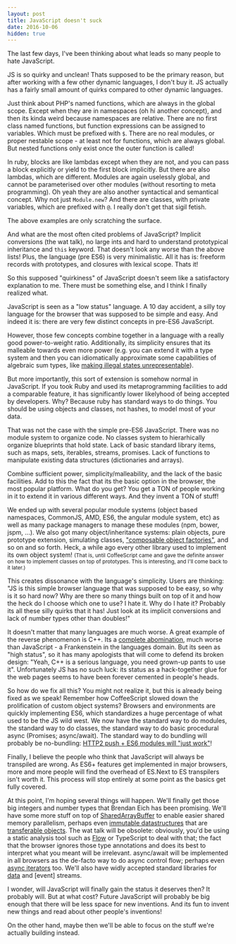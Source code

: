 ```yaml
---
layout: post
title: JavaScript doesn't suck
date: 2016-10-06
hidden: true
---
```



The last few days, I've been thinking about what leads so many people to hate JavaScript.

JS is so quirky and unclean! Thats supposed to be the primary reason, but after working with a few other dynamic languages, I don't buy it. JS actually has a fairly small amount of quirks compared to other dynamic languages.

Just think about PHP's named functions, which are always in the global scope. Except when they are in namespaces (oh hi another concept), and then its kinda weird because namespaces are relative. There are no first class named functions, but function expressions can be assigned to variables. Which must be prefixed with `$`. There are no real modules, or proper nestable scope - at least not for functions, which are always global. But nested functions only exist once the outer function is called!

In ruby, blocks are like lambdas except when they are not, and you can pass a block explicitly or yield to the first block implicitly. But there are also lambdas, which are different. Modules are again uselessly global, and cannot be parameterised over other modules (without resorting to meta programming). Oh yeah they are also another syntactical and semantical concept. Why not just `Module.new`? And there are classes, with private variables, which are prefixed with `@`. I really don't get that sigil fetish.

The above examples are only scratching the surface.

And what are the most often cited problems of JavaScript? Implicit conversions (the wat talk), no large ints and hard to understand prototypical inheritance and `this` keyword. That doesn't look any worse than the above lists! Plus, the language (pre ES6) is very minimalistic. All it has is: freeform records with prototypes, and closures with lexical scope. Thats it!

So this supposed "quirkiness" of JavaScript doesn't seem like a satisfactory explanation to me. There must be something else, and I think I finally realized what.

JavaScript is seen as a "low status" language. A 10 day accident, a silly toy language for the browser that was supposed to be simple and easy. And indeed it is: there are very few distinct concepts in pre-ES6 JavaScript.

However, those few concepts combine together in a language with a really good power-to-weight ratio. Additionally, its simplicity ensures that its malleable towards even more power (e.g. you can extend it with a type system and then you can idiomatically approximate some capabilities of algebraic sum types, like [making illegal states unrepresentable](https://goo.gl/IkiZqx)).

But more importantly, this sort of extension is somehow normal in JavaScript. If you took Ruby and used its metaprogramming facilities to add a comparable feature, it has significantly lower likelyhood of being accepted by developers. Why? Because ruby has standard ways to do things. You should be using objects and classes, not hashes, to model most of your data.

That was not the case with the simple pre-ES6 JavaScript. There was no module system to organize code. No classes system to hierarhically organize blueprints that hold state. Lack of basic standard library items, such as maps, sets, iterables, streams, promises. Lack of functions to manipulate existing data structures (dictionaries and arrays).

Combine sufficient power, simplicity/malleability, and the lack of the basic facilities. Add to this the fact that its the basic option in the browser, the most popular platform. What do you get? You get a TON of people working in it to extend it in various different ways. And they invent a TON of stuff!

We ended up with several popular module systems (object based namespaces, CommonJS, AMD, ES6, the angular module system, etc) as well as many package managers to manage these modules (npm, bower, jspm, ...). We also got many object/inheritance systems: plain objects, pure prototype extension, simulating classes, ["composable object factories"][stampit], and so on and so forth. Heck, a while ago every other library used to implement its own object system! <small>(That is, until CoffeeScript came and gave the definite answer on how to implement classes on top of prototypes. This is interesting, and I'll come back to it later.)</small>

This creates dissonance with the language's simplicity. Users are thinking: "JS is this simple browser language that was supposed to be easy, so why is it so hard now? Why are there so many things built on top of it and how the heck do I choose which one to use? I hate it. Why do I hate it? Probably its all these silly quirks that it has! Just look at its implicit conversions and lack of number types other than doubles!"

It doesn't matter that many languages are much worse. A great example of the reverse phenomenon is C++. Its a [complete abomination][fqa], much worse than JavaScript - a Frankenstein in the languages domain. But its seen as "high status", so it has many apologists that will come to defend its broken design: "Yeah, C++ is a serious language, you need grown-up pants to use it". Unfortunately JS has no such luck: its status as a hack-together glue for the web pages seems to have been forever cemented in people's heads.

So how do we fix all this? You might not realize it, but this is already being fixed as we speak! Remember how CoffeeScript slowed down the prolification of custom object systems? Browsers and environments are quickly implementing ES6, which standardizes a huge percentage of what used to be the JS wild west. We now have the standard way to do modules, the standard way to do classes, the standard way to do basic procedural async (Promises; async/await). The standard way to do bundling will probably be no-bundling: [HTTP2 push + ES6 modules will "just work"][http2push]!

Finally, I believe the people who think that JavaScript will always be transpiled are wrong. As ES6+ features get implemented in major browsers, more and more people will find the overhead of ES.Next to ES transpilers isn't worth it. This process will stop entirely at some point as the basics get fully covered.

At this point, I'm hoping several things will happen. We'll finally get those big integers and number types that Brendan Eich has been promising. We'll have some more stuff on top of [SharedArrayBuffer][shared] to enable easier shared memory parallelism, perhaps even [immutable datastructures][immutable] that are [transferable objects][transferable]. The wat talk will be obsolete: obviously, you'd be using a static analysis tool such as [Flow](https://flowtype.org/) or TypeScript to deal with that; the fact that the browser ignores those type annotations and does its best to interpret what you meant will be irrelevant. async/await will be implemented in all browsers as the de-facto way to do async control flow; perhaps even [async iterators][aiterator] too. We'll also have widly accepted standard libraries for [data](https://github.com/whatwg/streams) and [event] streams.

I wonder, will JavaScript will finally gain the status it deserves then? It probably will. But at what cost? Future JavaScript will probably be big enough that there will be less space for new inventions. And its fun to invent new things and read about other people's inventions!

On the other hand, maybe then we'll be able to focus on the stuff we're actually building instead.

[shared]: https://developer.mozilla.org/en-US/docs/Web/JavaScript/Reference/Global_Objects/SharedArrayBuffer
[transferable]: https://developer.mozilla.org/en-US/docs/Web/API/Web_Workers_API/Using_web_workers#Passing_data_by_transferring_ownership_(transferable_objects)
[immutable]: https://facebook.github.io/immutable-js/

[aiterator]: https://github.com/tc39/proposal-async-iteration
[http2push]: https://esdiscuss.org/topic/fwd-are-es6-modules-in-browsers-going-to-get-loaded-level-by-level#content-4

[fqa]: http://yosefk.com/c++fqa/
[stampit]: https://github.com/stampit-org/stampit